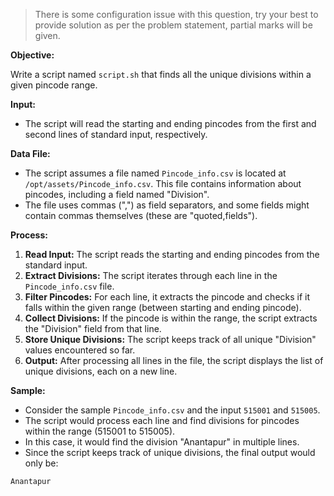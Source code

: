 > There is some configuration issue with this question, try your best to provide solution as per the problem statement, partial marks will be given.

**Objective:**

Write a script named `script.sh` that finds all the unique divisions within a given pincode range.

**Input:**

- The script will read the starting and ending pincodes from the first and second lines of standard input, respectively.

**Data File:**

- The script assumes a file named `Pincode_info.csv` is located at `/opt/assets/Pincode_info.csv`. This file contains information about pincodes, including a field named "Division".
- The file uses commas (",") as field separators, and some fields might contain commas themselves (these are "quoted,fields").

**Process:**

1. **Read Input:** The script reads the starting and ending pincodes from the standard input.
2. **Extract Divisions:** The script iterates through each line in the `Pincode_info.csv` file.
3. **Filter Pincodes:** For each line, it extracts the pincode and checks if it falls within the given range (between starting and ending pincode).
4. **Collect Divisions:** If the pincode is within the range, the script extracts the "Division" field from that line.
5. **Store Unique Divisions:** The script keeps track of all unique "Division" values encountered so far.
6. **Output:** After processing all lines in the file, the script displays the list of unique divisions, each on a new line.

**Sample:**

- Consider the sample `Pincode_info.csv` and the input `515001` and `515005`.
- The script would process each line and find divisions for pincodes within the range (515001 to 515005).
- In this case, it would find the division "Anantapur" in multiple lines.
- Since the script keeps track of unique divisions, the final output would only be:

```
Anantapur
```
